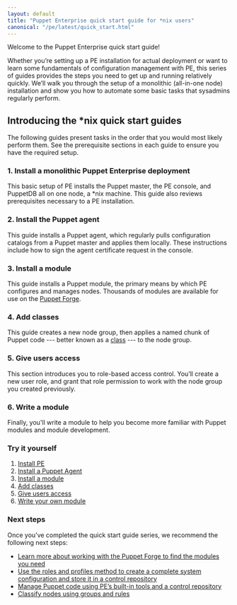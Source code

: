 ```yaml
---
layout: default
title: "Puppet Enterprise quick start guide for *nix users"
canonical: "/pe/latest/quick_start.html"
---
```

<!--Overview-->
Welcome to the Puppet Enterprise quick start guide! 

Whether you’re setting up a PE installation for actual deployment or want to learn some fundamentals of configuration management with PE, this series of guides provides the steps you need to get up and running relatively quickly. We’ll walk you through the setup of a monolithic (all-in-one node) installation and show you how to automate some basic tasks that sysadmins regularly perform.

<!--Concept-->
## Introducing the *nix quick start guides

The following guides present tasks in the order that you would most likely perform them. See the prerequisite sections in each guide to ensure you have the required setup.

### 1. Install a monolithic Puppet Enterprise deployment
This basic setup of PE installs the Puppet master, the PE console, and PuppetDB all on one node, a *nix machine. This guide also reviews prerequisites necessary to a PE installation.

### 2. Install the Puppet agent
This guide installs a Puppet agent, which regularly pulls configuration catalogs from a Puppet master and applies them locally. These instructions include how to sign the agent certificate request in the console.

### 3. Install a module
This guide installs a Puppet module, the primary means by which PE configures and manages nodes. Thousands of modules are available for use on the [Puppet Forge](https://forge.puppet.com). 

### 4. Add classes
This guide creates a new node group, then applies a named chunk of Puppet code --- better known as a [class]({{puppet}}/lang_classes.html) --- to the node group. 

### 5. Give users access
This section introduces you to role-based access control. You’ll create a new user role, and grant that role permission to work with the node group you created previously.

### 6. Write a module
Finally, you'll write a module to help you become more familiar with Puppet modules and module development.

### Try it yourself
1. [Install PE](./quick_start_install_mono.html) 
2. [Install a Puppet Agent](./quick_start_install_agents_nix.html)
3. [Install a module](./quick_start_module_install_nix.html)
4. [Add classes](./quick_start_adding_class_nix.html)
5. [Give users access](./quick_start_nc_rbac.html)
6. [Write your own module](./quick_writing_nix.html)

### Next steps

Once you’ve completed the quick start guide series, we recommend the following next steps:

* [Learn more about working with the Puppet Forge to find the modules you need]({{puppet}}/modules_fundamentals.html)
* [Use the roles and profiles method to create a complete system configuration and store it in a control repository](./r_n_p_intro.html)
* [Manage Puppet code using PE’s built-in tools and a control repository](./cmgmt_managing_code.html)
* [Classify nodes using groups and rules](./console_classes_groups_getting_started.html)




